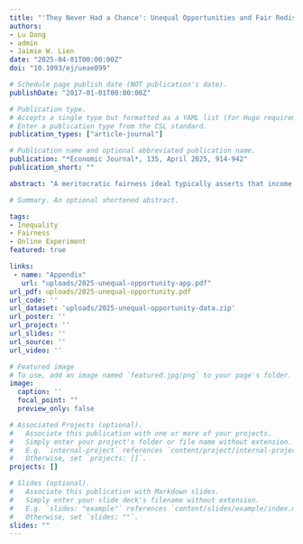 ```yaml
---
title: "'They Never Had a Chance': Unequal Opportunities and Fair Redistributions"
authors:
- Lu Dong
- admin
- Jaimie W. Lien
date: "2025-04-01T00:00:00Z"
doi: "10.1093/ej/ueae099"

# Schedule page publish date (NOT publication's date).
publishDate: "2017-01-01T00:00:00Z"

# Publication type.
# Accepts a single type but formatted as a YAML list (for Hugo requirements).
# Enter a publication type from the CSL standard.
publication_types: ["article-journal"]

# Publication name and optional abbreviated publication name.
publication: "*Economic Journal*, 135, April 2025, 914-942"
publication_short: ""

abstract: "A meritocratic fairness ideal typically asserts that income inequality is justifiable if it arises from differences in performance rather than mere luck. In this study, we present experimental evidence that reveals how merit judgments are influenced by the sources of performance differentials, while holding fixed the underlying impact on incentives to perform. Drawing inspiration from real-world factors that create inequality, we investigate unequal opportunities in education and employment that impact performance. Contrary to some earlier findings suggesting that merit judgments are unaffected by unequal circumstances, our study demonstrates that individuals’ redistributive behaviour is responsive to both the nature and extent of these unequal opportunities. This research thus provides fresh insights into the nuanced factors that motivate people to endorse income redistribution."

# Summary. An optional shortened abstract.

tags:
- Inequality
- Fairness
- Online Experiment
featured: true

links:
 - name: "Appendix"
   url: "uploads/2025-unequal-opportunity-app.pdf"
url_pdf: uploads/2025-unequal-opportunity.pdf
url_code: ''
url_dataset: 'uploads/2025-unequal-opportunity-data.zip'
url_poster: ''
url_project: ''
url_slides: ''
url_source: ''
url_video: ''

# Featured image
# To use, add an image named `featured.jpg/png` to your page's folder.
image:
  caption: ''
  focal_point: ""
  preview_only: false

# Associated Projects (optional).
#   Associate this publication with one or more of your projects.
#   Simply enter your project's folder or file name without extension.
#   E.g. `internal-project` references `content/project/internal-project/index.md`.
#   Otherwise, set `projects: []`.
projects: []

# Slides (optional).
#   Associate this publication with Markdown slides.
#   Simply enter your slide deck's filename without extension.
#   E.g. `slides: "example"` references `content/slides/example/index.md`.
#   Otherwise, set `slides: ""`.
slides: ""
---
```

